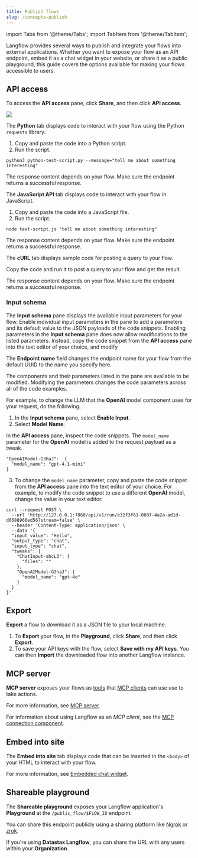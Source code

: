 ```yaml
---
title: Publish flows
slug: /concepts-publish
---
```


import Tabs from '@theme/Tabs';
import TabItem from '@theme/TabItem';

Langflow provides several ways to publish and integrate your flows into external applications. Whether you want to expose your flow as an API endpoint, embed it as a chat widget in your website, or share it as a public playground, this guide covers the options available for making your flows accessible to users.

## API access

To access the **API access** pane, click **Share**, and then click **API access**.

![](/img/api-pane.png)

<Tabs>
<TabItem value="python" label="Python">

The **Python** tab displays code to interact with your flow using the Python `requests` library.

1. Copy and paste the code into a Python script.
2. Run the script.

```
python3 python-test-script.py --message="tell me about something interesting"
```

The response content depends on your flow. Make sure the endpoint returns a successful response.
</TabItem>

<TabItem value="javascript" label="JavaScript">

The **JavaScript API** tab displays code to interact with your flow in JavaScript.

1. Copy and paste the code into a JavaScript file.
2. Run the script.

```
node test-script.js "tell me about something interesting"
```

The response content depends on your flow. Make sure the endpoint returns a successful response.

</TabItem>

<TabItem value="curl" label="curl">

The **cURL** tab displays sample code for posting a query to your flow.

Copy the code and run it to post a query to your flow and get the result.

The response content depends on your flow. Make sure the endpoint returns a successful response.

</TabItem>
</Tabs>

### Input schema

The **Input schema** pane displays the available input parameters for your flow.
Enable individual input parameters in the pane to add a parameters and its default value to the JSON payloads of the code snippets.
Enabling parameters in the **Input schema** pane does now allow modifications to the listed parameters.
Instead, copy the code snippet from the **API access** pane into the text editor of your choice, and modify

The **Endpoint name** field changes the endpoint name for your flow from the default UUID to the name you specify here.

The components and their parameters listed in the pane are available to be modified. Modifying the parameters changes the code parameters across all of the code examples.

For example, to change the LLM that the **OpenAI** model component uses for your request, do the following.

1. In the **Input schema** pane, select **Enable Input**.
2. Select **Model Name**.

In the **API access** pane, inspect the code snippets.
The `model_name` parameter for the **OpenAI** model is added to the request payload as a tweak.

```text
"OpenAIModel-G3haJ":  {
  "model_name": "gpt-4.1-mini"
}
```

3. To change the `model_name` parameter, copy and paste the code snippet from the **API access** pane into the text editor of your choice.
For example, to modify the code snippet to use a different **OpenAI** model, change the value in your text editor:
```text
curl --request POST \
  --url 'http://127.0.0.1:7860/api/v1/run/e32f3f61-008f-4a2a-ad1d-d6688966ed56?stream=false' \
  --header 'Content-Type: application/json' \
  --data '{
  "input_value": "Hello",
  "output_type": "chat",
  "input_type": "chat",
  "tweaks": {
    "ChatInput-ahcL3": {
      "files": ""
    },
    "OpenAIModel-G3haJ": {
      "model_name": "gpt-4o"
    }
  }
}'
```

## Export

**Export** a flow to download it as a JSON file to your local machine.

1. To **Export** your flow, in the **Playground**, click **Share**, and then click **Export**.
2. To save your API keys with the flow, select **Save with my API keys**.
You can then **Import** the downloaded flow into another Langflow instance.

## MCP server

**MCP server** exposes your flows as [tools](https://modelcontextprotocol.io/docs/concepts/tools) that [MCP clients](https://modelcontextprotocol.io/clients) can use use to take actions.

For more information, see [MCP server](/mcp-server).

For information about using Langflow as an *MCP client*, see the [MCP connection component](/components-data#mcp-connection).

## Embed into site

The **Embed into site** tab displays code that can be inserted in the `<body>` of your HTML to interact with your flow.

For more information, see [Embedded chat widget](/embedded-chat-widget).

## Shareable playground

The **Shareable playground** exposes your Langflow application's **Playground** at the `/public_flow/$FLOW_ID` endpoint.

You can share this endpoint publicly using a sharing platform like [Ngrok](https://ngrok.com/docs/getting-started/?os=macos) or [zrok](https://docs.zrok.io/docs/getting-started).

If you're using **Datastax Langflow**, you can share the URL with any users within your **Organization**.